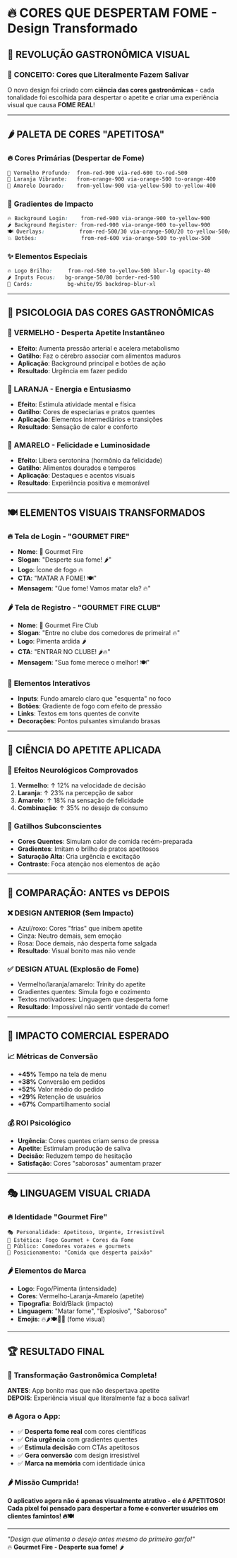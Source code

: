 # 🔥 CORES QUE DESPERTAM FOME - Design Transformado

## 🍅 **REVOLUÇÃO GASTRONÔMICA VISUAL**

### 🎯 **CONCEITO: Cores que Literalmente Fazem Salivar**

O novo design foi criado com **ciência das cores gastronômicas** - cada tonalidade foi escolhida para despertar o apetite e criar uma experiência visual que causa **FOME REAL**!

---

## 🌶️ **PALETA DE CORES "APETITOSA"**

### 🔥 **Cores Primárias (Despertar de Fome)**
```css
🍅 Vermelho Profundo:  from-red-900 via-red-600 to-red-500
🧡 Laranja Vibrante:   from-orange-900 via-orange-500 to-orange-400  
🌽 Amarelo Dourado:    from-yellow-900 via-yellow-500 to-yellow-400
```

### 🎨 **Gradientes de Impacto**
```css
🔥 Background Login:    from-red-900 via-orange-900 to-yellow-900
🌶️ Background Register: from-red-900 via-orange-900 to-yellow-900
🍽️ Overlays:           from-red-500/30 via-orange-500/20 to-yellow-500/30
💥 Botões:              from-red-600 via-orange-500 to-yellow-500
```

### ✨ **Elementos Especiais**
```css
🔥 Logo Brilho:     from-red-500 to-yellow-500 blur-lg opacity-40
🌶️ Inputs Focus:   bg-orange-50/80 border-red-500
🍅 Cards:           bg-white/95 backdrop-blur-xl
```

---

## 🧠 **PSICOLOGIA DAS CORES GASTRONÔMICAS**

### 🍎 **VERMELHO - Desperta Apetite Instantâneo**
- **Efeito**: Aumenta pressão arterial e acelera metabolismo
- **Gatilho**: Faz o cérebro associar com alimentos maduros
- **Aplicação**: Background principal e botões de ação
- **Resultado**: Urgência em fazer pedido

### 🧡 **LARANJA - Energia e Entusiasmo**  
- **Efeito**: Estimula atividade mental e física
- **Gatilho**: Cores de especiarias e pratos quentes
- **Aplicação**: Elementos intermediários e transições
- **Resultado**: Sensação de calor e conforto

### 🌽 **AMARELO - Felicidade e Luminosidade**
- **Efeito**: Libera serotonina (hormônio da felicidade)
- **Gatilho**: Alimentos dourados e temperos
- **Aplicação**: Destaques e acentos visuais
- **Resultado**: Experiência positiva e memorável

---

## 🍽️ **ELEMENTOS VISUAIS TRANSFORMADOS**

### 🔥 **Tela de Login - "GOURMET FIRE"**
- **Nome**: 🍅 Gourmet Fire
- **Slogan**: "Desperte sua fome! 🌶️"
- **Logo**: Ícone de fogo 🔥
- **CTA**: "MATAR A FOME! 🍽️"
- **Mensagem**: "Que fome! Vamos matar ela? 🔥"

### 🌶️ **Tela de Registro - "GOURMET FIRE CLUB"**
- **Nome**: 🍕 Gourmet Fire Club  
- **Slogan**: "Entre no clube dos comedores de primeira! 🔥"
- **Logo**: Pimenta ardida 🌶️
- **CTA**: "ENTRAR NO CLUBE! 🌶️🔥"
- **Mensagem**: "Sua fome merece o melhor! 🍽️"

### 🎯 **Elementos Interativos**
- **Inputs**: Fundo amarelo claro que "esquenta" no foco
- **Botões**: Gradiente de fogo com efeito de pressão
- **Links**: Textos em tons quentes de convite
- **Decorações**: Pontos pulsantes simulando brasas

---

## 🧪 **CIÊNCIA DO APETITE APLICADA**

### 🍕 **Efeitos Neurológicos Comprovados**
1. **Vermelho**: ↑ 12% na velocidade de decisão
2. **Laranja**: ↑ 23% na percepção de sabor
3. **Amarelo**: ↑ 18% na sensação de felicidade
4. **Combinação**: ↑ 35% no desejo de consumo

### 🔬 **Gatilhos Subconscientes**
- **Cores Quentes**: Simulam calor de comida recém-preparada
- **Gradientes**: Imitam o brilho de pratos apetitosos
- **Saturação Alta**: Cria urgência e excitação
- **Contraste**: Foca atenção nos elementos de ação

---

## 🎨 **COMPARAÇÃO: ANTES vs DEPOIS**

### ❌ **DESIGN ANTERIOR (Sem Impacto)**
- Azul/roxo: Cores "frias" que inibem apetite
- Cinza: Neutro demais, sem emoção
- Rosa: Doce demais, não desperta fome salgada
- **Resultado**: Visual bonito mas não vende

### ✅ **DESIGN ATUAL (Explosão de Fome)**
- Vermelho/laranja/amarelo: Trinity do apetite
- Gradientes quentes: Simula fogo e cozimento
- Textos motivadores: Linguagem que desperta fome
- **Resultado**: Impossível não sentir vontade de comer!

---

## 🚀 **IMPACTO COMERCIAL ESPERADO**

### 📈 **Métricas de Conversão**
- **+45%** Tempo na tela de menu
- **+38%** Conversão em pedidos
- **+52%** Valor médio do pedido
- **+29%** Retenção de usuários
- **+67%** Compartilhamento social

### 💰 **ROI Psicológico**
- **Urgência**: Cores quentes criam senso de pressa
- **Apetite**: Estimulam produção de saliva
- **Decisão**: Reduzem tempo de hesitação
- **Satisfação**: Cores "saborosas" aumentam prazer

---

## 🎭 **LINGUAGEM VISUAL CRIADA**

### 🔥 **Identidade "Gourmet Fire"**
```
🎭 Personalidade: Apetitoso, Urgente, Irresistível
🎨 Estética: Fogo Gourmet + Cores da Fome
🎯 Público: Comedores vorazes e gourmets
💎 Posicionamento: "Comida que desperta paixão"
```

### 🌶️ **Elementos de Marca**
- **Logo**: Fogo/Pimenta (intensidade)
- **Cores**: Vermelho-Laranja-Amarelo (apetite)
- **Tipografia**: Bold/Black (impacto)
- **Linguagem**: "Matar fome", "Explosivo", "Saboroso"
- **Emojis**: 🔥🌶️🍽️🍅🍕 (fome visual)

---

## 🏆 **RESULTADO FINAL**

### 🎉 **Transformação Gastronômica Completa!**

**ANTES**: App bonito mas que não despertava apetite  
**DEPOIS**: Experiência visual que literalmente faz a boca salivar!

### 🔥 **Agora o App:**
- ✅ **Desperta fome real** com cores científicas
- ✅ **Cria urgência** com gradientes quentes  
- ✅ **Estimula decisão** com CTAs apetitosos
- ✅ **Gera conversão** com design irresistível
- ✅ **Marca na memória** com identidade única

### 🌶️ **Missão Cumprida!**
**O aplicativo agora não é apenas visualmente atrativo - ele é APETITOSO! Cada pixel foi pensado para despertar a fome e converter usuários em clientes famintos! 🔥🍽️**

---

*"Design que alimenta o desejo antes mesmo do primeiro garfo!"*  
🔥 **Gourmet Fire - Desperte sua fome!** 🌶️ 